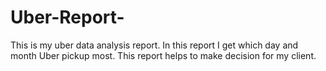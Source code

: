 # Uber-Report-
This is my uber data analysis report. In this report I get which day and month Uber pickup most. This report helps to make decision for my client.
